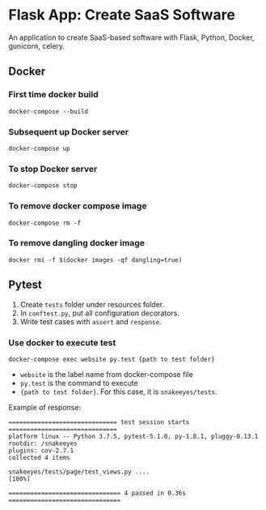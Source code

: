 # Flask App: Create SaaS Software
An application to create SaaS-based software with Flask, Python, Docker, gunicorn, celery.

## Docker
### First time docker build
`docker-compose --build`

### Subsequent up Docker server
`docker-compose up`

### To stop Docker server
`docker-compose stop`

### To remove docker compose image
`docker-compose rm -f`

### To remove dangling docker image
`docker rmi -f $(docker images -qf dangling=true)`



## Pytest
1. Create `tests` folder under resources folder.
2. In `conftest.py`, put all configuration decorators.
3. Write test cases with `assert` and `response`.

### Use docker to execute test
`docker-compose exec website py.test {path to test folder}`
- `website` is the label name from docker-compose file
- `py.test` is the command to execute
- `{path to test folder}`. For this case, it is `snakeeyes/tests`.

Example of response:
```
============================== test session starts ==============================
platform linux -- Python 3.7.5, pytest-5.1.0, py-1.8.1, pluggy-0.13.1
rootdir: /snakeeyes
plugins: cov-2.7.1
collected 4 items                                                               

snakeeyes/tests/page/test_views.py ....                                   [100%]

=============================== 4 passed in 0.36s ===============================
```